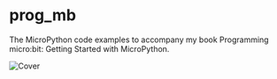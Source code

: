 # prog_mb
The MicroPython code examples to accompany my book Programming micro:bit: Getting Started with MicroPython.

![Cover](https://images-na.ssl-images-amazon.com/images/I/51LJy0rDSmL._SX331_BO1,204,203,200_.jpg)

